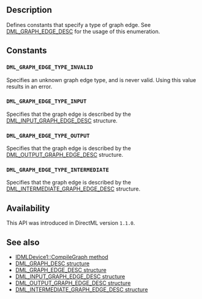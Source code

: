 ## Description

Defines constants that specify a type of graph edge. See [DML_GRAPH_EDGE_DESC](https://learn.microsoft.com/windows/win32/api/directml/ns-directml-dml_graph_edge_desc) for the usage of this enumeration.

## Constants

### `DML_GRAPH_EDGE_TYPE_INVALID`

Specifies an unknown graph edge type, and is never valid. Using this value results in an error.

### `DML_GRAPH_EDGE_TYPE_INPUT`

Specifies that the graph edge is described by the [DML_INPUT_GRAPH_EDGE_DESC](https://learn.microsoft.com/windows/win32/api/directml/ns-directml-dml_input_graph_edge_desc) structure.

### `DML_GRAPH_EDGE_TYPE_OUTPUT`

Specifies that the graph edge is described by the [DML_OUTPUT_GRAPH_EDGE_DESC](https://learn.microsoft.com/windows/win32/api/directml/ns-directml-dml_output_graph_edge_desc) structure.

### `DML_GRAPH_EDGE_TYPE_INTERMEDIATE`

Specifies that the graph edge is described by the [DML_INTERMEDIATE_GRAPH_EDGE_DESC](https://learn.microsoft.com/windows/win32/api/directml/ns-directml-dml_intermediate_graph_edge_desc) structure.

## Availability

This API was introduced in DirectML version `1.1.0`.

## See also

* [IDMLDevice1::CompileGraph method](https://learn.microsoft.com/windows/desktop/api/directml/nf-directml-idmldevice1-compilegraph)
* [DML_GRAPH_DESC structure](https://learn.microsoft.com/windows/win32/api/directml/ns-directml-dml_graph_desc)
* [DML_GRAPH_EDGE_DESC structure](https://learn.microsoft.com/windows/win32/api/directml/ns-directml-dml_graph_edge_desc)
* [DML_INPUT_GRAPH_EDGE_DESC structure](https://learn.microsoft.com/windows/win32/api/directml/ns-directml-dml_input_graph_edge_desc)
* [DML_OUTPUT_GRAPH_EDGE_DESC structure](https://learn.microsoft.com/windows/win32/api/directml/ns-directml-dml_output_graph_edge_desc)
* [DML_INTERMEDIATE_GRAPH_EDGE_DESC structure](https://learn.microsoft.com/windows/win32/api/directml/ns-directml-dml_intermediate_graph_edge_desc)